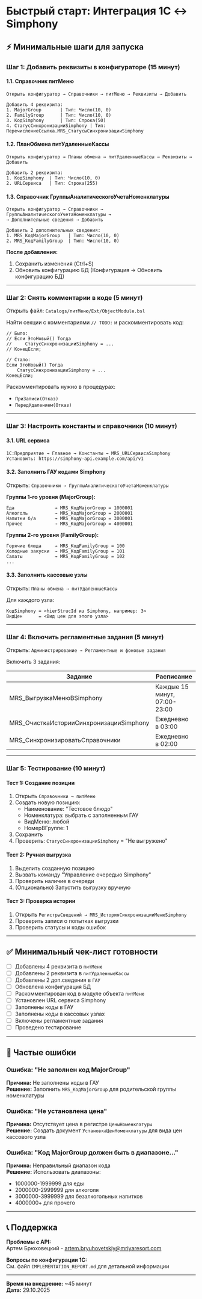 # Быстрый старт: Интеграция 1С ↔ Simphony

## ⚡ Минимальные шаги для запуска

### Шаг 1: Добавить реквизиты в конфигураторе (15 минут)

#### 1.1. Справочник питМеню

```
Открыть конфигуратор → Справочники → питМеню → Реквизиты → Добавить

Добавить 4 реквизита:
1. MajorGroup       | Тип: Число(10, 0)
2. FamilyGroup      | Тип: Число(10, 0)
3. КодSimphony      | Тип: Строка(50)
4. СтатусСинхронизацииSimphony | Тип: ПеречислениеСсылка.MRS_СтатусыСинхронизацииSimphony
```

#### 1.2. ПланОбмена питУдаленныеКассы

```
Открыть конфигуратор → Планы обмена → питУдаленныеКассы → Реквизиты → Добавить

Добавить 2 реквизита:
1. КодSimphony  | Тип: Число(10, 0)
2. URLСервиса   | Тип: Строка(255)
```

#### 1.3. Справочник ГруппыАналитическогоУчетаНоменклатуры

```
Открыть конфигуратор → Справочники → ГруппыАналитическогоУчетаНоменклатуры → 
→ Дополнительные сведения → Добавить

Добавить 2 дополнительных сведения:
1. MRS_КодMajorGroup   | Тип: Число(10, 0)
2. MRS_КодFamilyGroup  | Тип: Число(10, 0)
```

**После добавления:**
1. Сохранить изменения (Ctrl+S)
2. Обновить конфигурацию БД (Конфигурация → Обновить конфигурацию БД)

---

### Шаг 2: Снять комментарии в коде (5 минут)

Открыть файл: `Catalogs/питМеню/Ext/ObjectModule.bsl`

Найти секции с комментариями `// TODO:` и раскомментировать код:

```bsl
// Было:
// Если ЭтоНовый() Тогда
//     СтатусСинхронизацииSimphony = ...
// КонецЕсли;

// Стало:
Если ЭтоНовый() Тогда
    СтатусСинхронизацииSimphony = ...
КонецЕсли;
```

Раскомментировать нужно в процедурах:
- `ПриЗаписи(Отказ)`
- `ПередУдалением(Отказ)`

---

### Шаг 3: Настроить константы и справочники (10 минут)

#### 3.1. URL сервиса

```
1С:Предприятие → Главное → Константы → MRS_URLСервисаSimphony
Установить: https://simphony-api.example.com/api/v1
```

#### 3.2. Заполнить ГАУ кодами Simphony

Открыть: `Справочники → ГруппыАналитическогоУчетаНоменклатуры`

**Группы 1-го уровня (MajorGroup):**
```
Еда               → MRS_КодMajorGroup = 1000001
Алкоголь          → MRS_КодMajorGroup = 2000001
Напитки б/а       → MRS_КодMajorGroup = 3000001
Прочее            → MRS_КодMajorGroup = 4000001
```

**Группы 2-го уровня (FamilyGroup):**
```
Горячие блюда     → MRS_КодFamilyGroup = 100
Холодные закуски  → MRS_КодFamilyGroup = 101
Салаты            → MRS_КодFamilyGroup = 102
...
```

#### 3.3. Заполнить кассовые узлы

Открыть: `Планы обмена → питУдаленныеКассы`

Для каждого узла:
```
КодSimphony = <hierStrucId из Simphony, например: 3>
ВидЦен      = <Вид цен для этого узла>
```

---

### Шаг 4: Включить регламентные задания (5 минут)

Открыть: `Администрирование → Регламентные и фоновые задания`

Включить 3 задания:

| Задание | Расписание |
|---------|-----------|
| MRS_ВыгрузкаМенюВSimphony | Каждые 15 минут, 07:00-23:00 |
| MRS_ОчисткаИсторииСинхронизацииSimphony | Ежедневно в 03:00 |
| MRS_СинхронизироватьСправочники | Ежедневно в 02:00 |

---

### Шаг 5: Тестирование (10 минут)

#### Тест 1: Создание позиции

1. Открыть `Справочники → питМеню`
2. Создать новую позицию:
   - Наименование: "Тестовое блюдо"
   - Номенклатура: выбрать с заполненным ГАУ
   - ВидМеню: любой
   - НомерВГруппе: 1
3. Сохранить
4. Проверить: `СтатусСинхронизацииSimphony` = "Не выгружено"

#### Тест 2: Ручная выгрузка

1. Выделить созданную позицию
2. Вызвать команду "Управление очередью Simphony"
3. Проверить наличие в очереди
4. (Опционально) Запустить выгрузку вручную

#### Тест 3: Проверка истории

1. Открыть `РегистрыСведений → MRS_ИсторияСинхронизацииМенюSimphony`
2. Проверить записи о попытках выгрузки
3. Проверить статусы и коды ошибок

---

## ✅ Минимальный чек-лист готовности

- [ ] Добавлены 4 реквизита в `питМеню`
- [ ] Добавлены 2 реквизита в `питУдаленныеКассы`
- [ ] Добавлены 2 доп.сведения в `ГАУ`
- [ ] Обновлена конфигурация БД
- [ ] Раскомментирован код в модуле объекта `питМеню`
- [ ] Установлен URL сервиса Simphony
- [ ] Заполнены коды в ГАУ
- [ ] Заполнены коды в кассовых узлах
- [ ] Включены регламентные задания
- [ ] Проведено тестирование

---

## 🚨 Частые ошибки

### Ошибка: "Не заполнен код MajorGroup"

**Причина:** Не заполнены коды в ГАУ  
**Решение:** Заполнить `MRS_КодMajorGroup` для родительской группы номенклатуры

### Ошибка: "Не установлена цена"

**Причина:** Отсутствует цена в регистре `ЦеныНоменклатуры`  
**Решение:** Создать документ `УстановкаЦенНоменклатуры` для вида цен кассового узла

### Ошибка: "Код MajorGroup должен быть в диапазоне..."

**Причина:** Неправильный диапазон кода  
**Решение:** Использовать диапазоны:
- 1000000-1999999 для еды
- 2000000-2999999 для алкоголя
- 3000000-3999999 для безалкогольных напитков
- 4000000+ для прочего

---

## 📞 Поддержка

**Проблемы с API:**  
Артем Брюховецкий - artem.bryuhovetskiy@mriyaresort.com

**Вопросы по конфигурации 1С:**  
См. файл `IMPLEMENTATION_REPORT.md` для детальной информации

---

**Время на внедрение:** ~45 минут  
**Дата:** 29.10.2025


